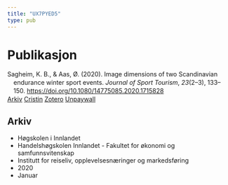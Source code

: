 ```yaml
---
title: "UX7PYED5"
type: pub
---
```

<h1>Publikasjon</h1>
<article id="csl-bib-container-UX7PYED5" class="csl-bib-container">
  <div class="csl-bib-body" style="line-height: 1.35; padding-left: 1em; text-indent:-1em;">
  <div class="csl-entry">Sagheim, K. B., &amp; Aas, &#xD8;. (2020). Image dimensions of two Scandinavian endurance winter sport events. <i>Journal of Sport Tourism</i>, <i>23</i>(2&#x2013;3), 133&#x2013;150. <a href="https://doi.org/10.1080/14775085.2020.1715828">https://doi.org/10.1080/14775085.2020.1715828</a></div>
</div>
  <div class="csl-bib-buttons">
    <a href="#taxonomy-article-UX7PYED5" class="csl-bib-button">Arkiv</a>
    <a href alt="Cristin URL" class="csl-bib-button">Cristin</a>
    <a href alt="Zotero URL" class="csl-bib-button">Zotero</a>
    <a href="https://www.tandfonline.com/doi/pdf/10.1080/14775085.2020.1715828?needAccess=true" class="csl-bib-button">Unpaywall</a>
  </div>
  <div id="csl-bib-meta-container-UX7PYED5"></div>
</article>
<div id="csl-bib-meta-UX7PYED5" class="csl-bib-meta">
  <article id="taxonomy-article-UX7PYED5" class="taxonomy-article">
    <h1>Arkiv</h1>
    <ul>
      <li>Høgskolen i Innlandet</li>
      <li>Handelshøgskolen Innlandet - Fakultet for økonomi og samfunnsvitenskap</li>
      <li>Institutt for reiseliv, opplevelsesnæringer og markedsføring</li>
      <li>2020</li>
      <li>Januar</li>
    </ul>
  </article>
</div>
